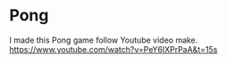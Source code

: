# Pong
I made this Pong game follow Youtube video make. 
https://www.youtube.com/watch?v=PeY6lXPrPaA&t=15s
